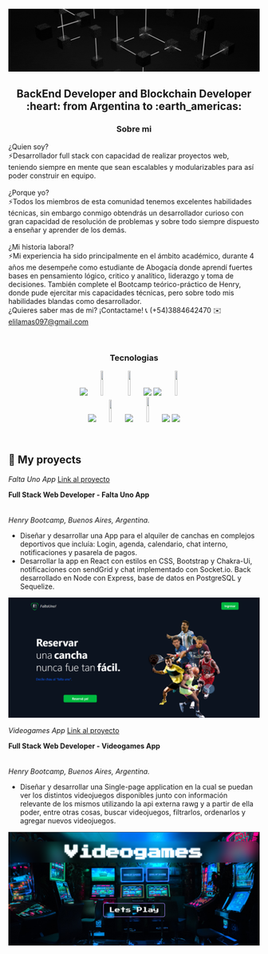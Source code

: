 ![Hi, I'm Elias](https://github.com/Eliaslamas97/Eliaslamas97/blob/main/assets/banner2.gif)

<h2 align="center">
BackEnd Developer and Blockchain Developer :heart: from Argentina to :earth_americas:
</h2>

<h3 align="center">
Sobre mi
</h3>

¿Quien soy? <br/>
⚡️Desarrollador full stack con capacidad de realizar proyectos web, teniendo siempre en mente que sean escalables y modularizables para así poder construir en equipo.
<br/>
<br/>
¿Porque yo?<br/>
⚡️Todos los miembros de esta comunidad tenemos excelentes habilidades técnicas, sin embargo conmigo obtendrás un desarrollador curioso con gran capacidad de resolución de problemas y sobre todo siempre dispuesto a enseñar y aprender de los demás.
<br/>
<br/>
¿Mi historia laboral?<br/>
⚡️Mi experiencia ha sido principalmente en el ámbito académico, durante 4 años me desempeñe como estudiante de Abogacía donde aprendí fuertes bases en pensamiento lógico, critico y analítico, liderazgo y toma de decisiones. También complete el Bootcamp teórico-práctico de Henry, donde pude ejercitar mis capacidades técnicas, pero sobre todo mis habilidades blandas como desarrollador.
<br/>
¿Quieres saber mas de mi? ¡Contactame!
📞 (+54)3884642470
✉️ elilamas097@gmail.com

&nbsp;&nbsp;

<h3 align="center">
Tecnologias
</h3>

<p align= "center">
  <img width="10%" src="https://www.vectorlogo.zone/logos/w3_html5/w3_html5-ar21.svg">
  <img width="10%" height="50px" src="https://github.com/WanCirone/wancirone/blob/main/logos/1200px-Devicon-css3-plain.svg.png">
  <img width="10%" height="50px" src="https://github.com/WanCirone/wancirone/blob/main/logos/javascript-1.svg">
  <img width="10%" src="https://www.vectorlogo.zone/logos/git-scm/git-scm-ar21.svg">
  <img width="10%" src="https://www.vectorlogo.zone/logos/getbootstrap/getbootstrap-ar21.svg">
  <img width="10%" height="50px" src="https://github.com/WanCirone/wancirone/blob/main/logos/material-ui-1.svg">
  <br />
  <img width="10%" src="https://www.vectorlogo.zone/logos/reactjs/reactjs-ar21.svg">
  <img width="10%" height="45" src="https://cdn.worldvectorlogo.com/logos/redux.svg">
  <img width="10%" src="https://www.vectorlogo.zone/logos/nodejs/nodejs-ar21.svg">
  <img  width="10%" height="50px" src="https://github.com/WanCirone/wancirone/blob/main/logos/expressjs.svg">
  <img width="10%" src="https://www.vectorlogo.zone/logos/postgresql/postgresql-ar21.svg">
  <img width="10%" src="https://www.vectorlogo.zone/logos/sequelizejs/sequelizejs-ar21.svg">
  <br />
</p>

&nbsp;

## :pushpin: My proyects

*Falta Uno App* <a href='https://falta-uno-henry.vercel.app/'>Link al proyecto</a>

**Full Stack Web Developer - Falta Uno App**  
<br/>                                                       
*Henry Bootcamp, Buenos Aires, Argentina.*
<br/>
- Diseñar y desarrollar una App para el alquiler de canchas en complejos deportivos que incluía: Login, agenda, calendario, chat interno, notificaciones y pasarela de pagos.
- Desarrollar la app en React con estilos en CSS, Bootstrap y Chakra-Ui, notificaciones con sendGrid y chat implementado con Socket.io. Back desarrollado en Node con Express, base de datos en PostgreSQL y Sequelize.

<p>
  <a><img src="https://github.com/Eliaslamas97/Eliaslamas97/blob/main/images/FaltaUno.png"></a>
</p>

*Videogames App* <a href='https://pi-videogames-elias.vercel.app/'>Link al proyecto</a>

**Full Stack Web Developer - Videogames App**  
<br/>                                                       
*Henry Bootcamp, Buenos Aires, Argentina.*
<br/>
- Diseñar y desarrollar una Single-page application en la cual se puedan ver los distintos videojuegos disponibles junto con información relevante de los mismos utilizando la api externa rawg y a partir de ella poder, entre otras cosas, buscar videojuegos, filtrarlos, ordenarlos y agregar nuevos videojuegos.

<p>

<p>
  <a><img src="https://github.com/Eliaslamas97/Eliaslamas97/blob/main/images/Videogames.png"></a>
</p>
